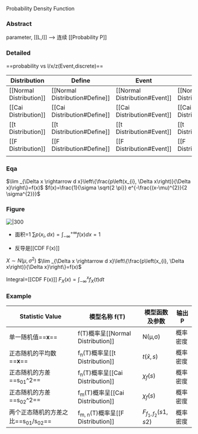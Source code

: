 Probability Density Function

### Abstract
parameter, [[L,l]] --> 连续 [[Probability P]]

### Detailed
 
==probability vs l/x/z(Event,discrete)==

| Distribution            | Define                         | Event                         | Example                         | PDF Equation                      |
| ----------------------- | ------------------------------ | ----------------------------- | ------------------------------- | --------------------------------- |
| [[Normal Distribution]] | [[Normal Distribution#Define]] | [[Normal Distribution#Event]] | [[Normal Distribution#Example]] | [[Normal Distribution#Equation]]  |
| [[Cai Distribution]]    | [[Cai Distribution#Define]]    | [[Cai Distribution#Event]]    | [[Cai Distribution#Example]]    | [[Cai Distribution#PDF Equation]] |
| [[t Distribution]]      | [[t Distribution#Define]]      | [[t Distribution#Event]]      | [[t Distribution#Example]]      | [[t Distribution#PDF Equation]]   |
| [[F Distribution]]      | [[F Distribution#Define]]      | [[F Distribution#Event]]      | [[F Distribution#Example]]      | [[F Distribution#PDF Equation]]   |
|                         |                                |                               |                                 |                                   |



###  Eqa
$\lim _{\Delta x \rightarrow d x}\left\{\frac{p\left(x_{i}, \Delta x\right)}{\Delta x}\right\}=f(x)$
$f(x)=\frac{1}{\sigma \sqrt{2 \pi}} e^{-\frac{(x-\mu)^{2}}{2 \sigma^{2}}}$


### Figure
![|300](https://i.imgur.com/togVOsf.png)

- 面积=1
$\sum p\left(x_{i}, d x\right)=\int_{-\infty}^{+\infty} f(x) d x=1$

- 反导是[[CDF F(x)]]

$X \sim N\left(\mu, \sigma^{2}\right)$
$\lim _{\Delta x \rightarrow d x}\left\{\frac{p\left(x_{i}, \Delta x\right)}{\Delta x}\right\}=f(x)$

Integral=[[CDF F(x)]]
$F_{X}(x)=\int_{-\infty}^{x} f_{X}(t) d t$

 
### Example


| Statistic Value                                         | 模型名称 f(T)                                | 模型函数及参数            | 输出P    |
| ------------------------------------------------------- | -------------------------------------------- | ------------------------- | -------- |
| 单一随机值==**x**==                                     | f<sub></sub>(T)概率呈[[Normal Distribution]] | N(μ,σ)                    | 概率密度 |
| 正态随机的平均数==**x**==                               | f<sub>n</sub>(T)概率呈[[t Distribution]]     | $t(\bar{x},s)$            | 概率密度 |
| 正态随机的方差==s<sub>01</sub>^2==                      | f<sub>n</sub>(T)概率呈[[Cai Distribution]]   | $\chi_{f}(s)$             | 概率密度 |
| 正态随机的方差==s<sub>02</sub>^2==                      | f<sub>m</sub>(T)概率呈[[Cai Distribution]]   | $\chi_{f}(s)$             | 概率密度 |
| 两个正态随机的方差之比==s<sub>01</sub>/s<sub>02</sub>== | f<sub>m, n</sub>(T)概率呈[[F Distribution]]  | $F_{f_{1}, f_{2}}(s1,s2)$ | 概率密度 |

